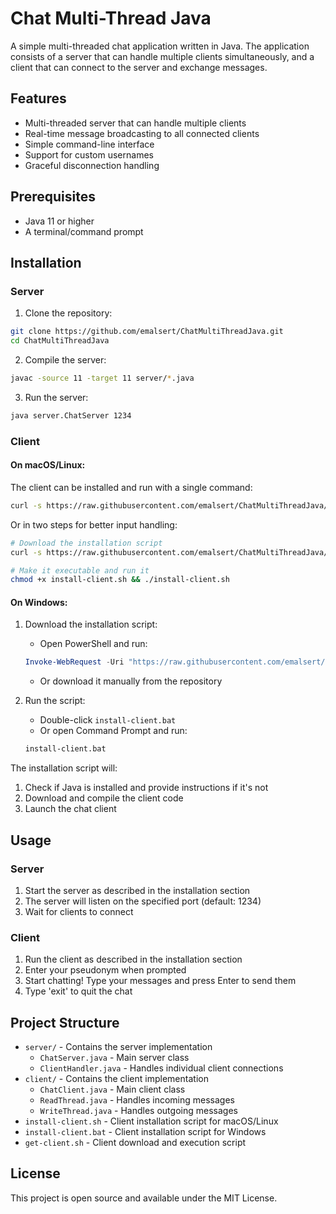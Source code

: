 # Chat Multi-Thread Java

A simple multi-threaded chat application written in Java. The application consists of a server that can handle multiple clients simultaneously, and a client that can connect to the server and exchange messages.

## Features

- Multi-threaded server that can handle multiple clients
- Real-time message broadcasting to all connected clients
- Simple command-line interface
- Support for custom usernames
- Graceful disconnection handling

## Prerequisites

- Java 11 or higher
- A terminal/command prompt

## Installation

### Server

1. Clone the repository:
```bash
git clone https://github.com/emalsert/ChatMultiThreadJava.git
cd ChatMultiThreadJava
```

2. Compile the server:
```bash
javac -source 11 -target 11 server/*.java
```

3. Run the server:
```bash
java server.ChatServer 1234
```

### Client

#### On macOS/Linux:

The client can be installed and run with a single command:

```bash
curl -s https://raw.githubusercontent.com/emalsert/ChatMultiThreadJava/main/install-client.sh | bash
```

Or in two steps for better input handling:

```bash
# Download the installation script
curl -s https://raw.githubusercontent.com/emalsert/ChatMultiThreadJava/main/install-client.sh > install-client.sh

# Make it executable and run it
chmod +x install-client.sh && ./install-client.sh
```

#### On Windows:

1. Download the installation script:
   - Open PowerShell and run:
   ```powershell
   Invoke-WebRequest -Uri "https://raw.githubusercontent.com/emalsert/ChatMultiThreadJava/main/install-client.bat" -OutFile "install-client.bat"
   ```
   - Or download it manually from the repository

2. Run the script:
   - Double-click `install-client.bat`
   - Or open Command Prompt and run:
   ```cmd
   install-client.bat
   ```

The installation script will:
1. Check if Java is installed and provide instructions if it's not
2. Download and compile the client code
3. Launch the chat client

## Usage

### Server

1. Start the server as described in the installation section
2. The server will listen on the specified port (default: 1234)
3. Wait for clients to connect

### Client

1. Run the client as described in the installation section
2. Enter your pseudonym when prompted
3. Start chatting! Type your messages and press Enter to send them
4. Type 'exit' to quit the chat

## Project Structure

- `server/` - Contains the server implementation
  - `ChatServer.java` - Main server class
  - `ClientHandler.java` - Handles individual client connections
- `client/` - Contains the client implementation
  - `ChatClient.java` - Main client class
  - `ReadThread.java` - Handles incoming messages
  - `WriteThread.java` - Handles outgoing messages
- `install-client.sh` - Client installation script for macOS/Linux
- `install-client.bat` - Client installation script for Windows
- `get-client.sh` - Client download and execution script

## License

This project is open source and available under the MIT License. 